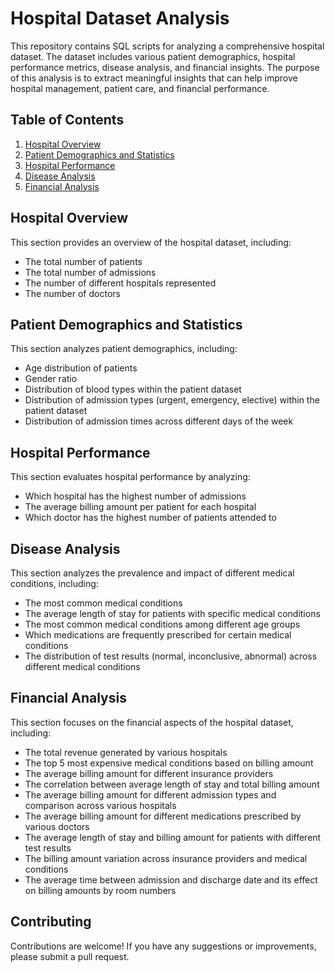 # Hospital Dataset Analysis

This repository contains SQL scripts for analyzing a comprehensive hospital dataset. The dataset includes various patient demographics, hospital performance metrics, disease analysis, and financial insights. The purpose of this analysis is to extract meaningful insights that can help improve hospital management, patient care, and financial performance.

## Table of Contents

1. [Hospital Overview](#hospital-overview)
2. [Patient Demographics and Statistics](#patient-demographics-and-statistics)
3. [Hospital Performance](#hospital-performance)
4. [Disease Analysis](#disease-analysis)
5. [Financial Analysis](#financial-analysis)

## Hospital Overview

This section provides an overview of the hospital dataset, including:

- The total number of patients
- The total number of admissions
- The number of different hospitals represented
- The number of doctors

## Patient Demographics and Statistics

This section analyzes patient demographics, including:

- Age distribution of patients
- Gender ratio
- Distribution of blood types within the patient dataset
- Distribution of admission types (urgent, emergency, elective) within the patient dataset
- Distribution of admission times across different days of the week

## Hospital Performance

This section evaluates hospital performance by analyzing:

- Which hospital has the highest number of admissions
- The average billing amount per patient for each hospital
- Which doctor has the highest number of patients attended to

## Disease Analysis

This section analyzes the prevalence and impact of different medical conditions, including:

- The most common medical conditions
- The average length of stay for patients with specific medical conditions
- The most common medical conditions among different age groups
- Which medications are frequently prescribed for certain medical conditions
- The distribution of test results (normal, inconclusive, abnormal) across different medical conditions

## Financial Analysis

This section focuses on the financial aspects of the hospital dataset, including:

- The total revenue generated by various hospitals
- The top 5 most expensive medical conditions based on billing amount
- The average billing amount for different insurance providers
- The correlation between average length of stay and total billing amount
- The average billing amount for different admission types and comparison across various hospitals
- The average billing amount for different medications prescribed by various doctors
- The average length of stay and billing amount for patients with different test results
- The billing amount variation across insurance providers and medical conditions
- The average time between admission and discharge date and its effect on billing amounts by room numbers


## Contributing

Contributions are welcome! If you have any suggestions or improvements, please submit a pull request.

